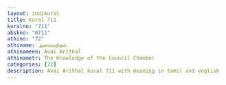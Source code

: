 ```yaml
---
layout: indikural
title: Kural 711
kuralno: "711"
abskno: "0711"
athino: "72"
athiname: அவையறிதல்
athinameen: Avai Arithal
athinametr: The Knowledge of the Council Chamber
categories: [72]
description: Avai Arithal kural 711 with meaning in tamil and english 
---
```


